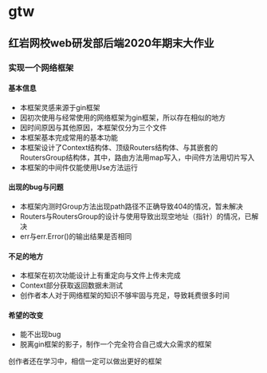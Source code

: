 # gtw
## 红岩网校web研发部后端2020年期末大作业
### 实现一个网络框架
#### 基本信息
- 本框架灵感来源于gin框架
- 因初次使用与经常使用的网络框架为gin框架，所以存在相似的地方
- 因时间原因与其他原因，本框架仅分为三个文件
- 本框架基本完成常用的基本功能
- 本框架设计了Context结构体、顶级Routers结构体、与其嵌套的RoutersGroup结构体，其中，路由方法用map写入，中间件方法用切片写入
- 本框架的中间件仅能使用Use方法运行
#### 出现的bug与问题
- 本框架内测时Group方法出现path路径不正确导致404的情况，暂未解决
- Routers与RoutersGroup的设计与使用导致出现空地址（指针）的情况，已解决
- err与err.Error()的输出结果是否相同
#### 不足的地方
- 本框架在初次功能设计上有重定向与文件上传未完成
- Context部分获取返回数据未测试
- 创作者本人对于网络框架的知识不够牢固与充足，导致耗费很多时间
#### 希望的改变
- 能不出现bug
- 脱离gin框架的影子，制作一个完全符合自己或大众需求的框架
 
创作者还在学习中，相信一定可以做出更好的框架
